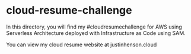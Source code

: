 # cloud-resume-challenge

In this directory, you will find my #cloudresumechallenge for AWS using Serverless Architecture deployed with Infrastructure as Code using SAM. 

You can view my cloud resume website at justinhenson.cloud
